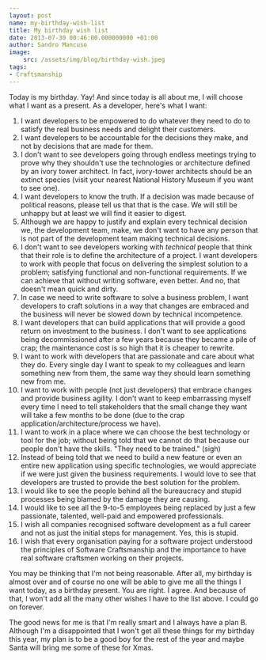 ```yaml
---
layout: post
name: my-birthday-wish-list
title: My birthday wish list
date: 2013-07-30 00:46:00.000000000 +01:00
author: Sandro Mancuso
image:
    src: /assets/img/blog/birthday-wish.jpeg
tags:
- Craftsmanship
---
```


Today is my birthday. Yay! And since today is all about me, I will
choose what I want as a present. As a developer, here's what I want:


1.  I want developers to be empowered to do whatever they need to do to
    satisfy the real business needs and delight their customers.
2.  I want developers to be accountable for the decisions they make, and
    not by decisions that are made for them. 
3.  I don't want to see developers going through endless meetings trying
    to prove why they shouldn't use the technologies or architecture
    defined by an ivory tower architect. In fact, ivory-tower architects
    should be an extinct species (visit your nearest National History
    Museum if you want to see one). 
4.  I want developers to know the truth. If a decision was made because
    of political reasons, please tell us that that is the case. We will
    still be unhappy but at least we will find it easier to digest. 
5.  Although we are happy to justify and explain every technical
    decision we, the development team, make, we don't want to have any
    person that is not part of the development team making technical
    decisions. 
6.  I don't want to see developers working with *technical* people that
    think that their role is to define the architecture of a project. I
    want developers to work with people that focus on delivering the
    simplest solution to a problem; satisfying functional and
    non-functional requirements. If we can achieve that without writing
    software, even better. And no, that doesn't mean quick and dirty.
7.  In case we need to write software to solve a business problem, I
    want developers to craft solutions in a way that changes are
    embraced and the business will never be slowed down by technical
    incompetence.
8.  I want developers that can build applications that will provide a
    good return on investment to the business. I don't want to see
    applications being decommissioned after a few years because they
    became a pile of crap; the maintenance cost is so high that it is
    cheaper to rewrite. 
9.  I want to work with developers that are passionate and care about
    what they do. Every single day I want to speak to my colleagues and
    learn something new from them, the same way they should learn
    something new from me. 
10. I want to work with people (not just developers) that embrace
    changes and provide business agility. I don't want to keep
    embarrassing myself every time I need to tell stakeholders that the
    small change they want will take a few months to be done (due to the
    crap application/architecture/process we have). 
11. I want to work in a place where we can choose the best technology or
    tool for the job; without being told that we cannot do that because
    our people don't have the skills. "They need to be trained." (sigh)
12. Instead of being told that we need to build a new feature or even an
    entire new application using specific technologies, we would
    appreciate if we were just given the business requirements. I would
    love to see that developers are trusted to provide the best solution
    for the problem.
13. I would like to see the people behind all the bureaucracy and stupid
    processes being blamed by the damage they are causing. 
14. I would like to see all the 9-to-5 employees being replaced by just
    a few passionate, talented, well-paid and empowered professionals. 
15. I wish all companies recognised software development as a full
    career and not as just the initial steps for management. Yes, this
    is stupid.
16. I wish that every organisation paying for a software project
    understood the principles of Software Craftsmanship and the
    importance to have real software craftsmen working on their
    projects. 

You may be thinking that I'm not being reasonable. After all, my
birthday is almost over and of course no one will be able to give me all
the things I want today, as a birthday present. You are right. I agree.
And because of that, I won't add all the many other wishes I have to the
list above. I could go on forever. 

The good news for me is that I'm really smart and I always have a plan
B. Although I'm a disappointed that I won't get all these things for my
birthday this year, my plan is to be a good boy for the rest of the year
and maybe Santa will bring me some of these for Xmas.
